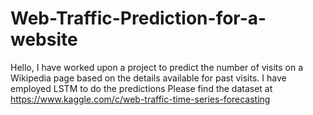 # Web-Traffic-Prediction-for-a-website
Hello, I have worked upon a project to predict the number of visits on a Wikipedia page based on the details available for past visits. I have employed LSTM to do the predictions
Please find the dataset at 
https://www.kaggle.com/c/web-traffic-time-series-forecasting
